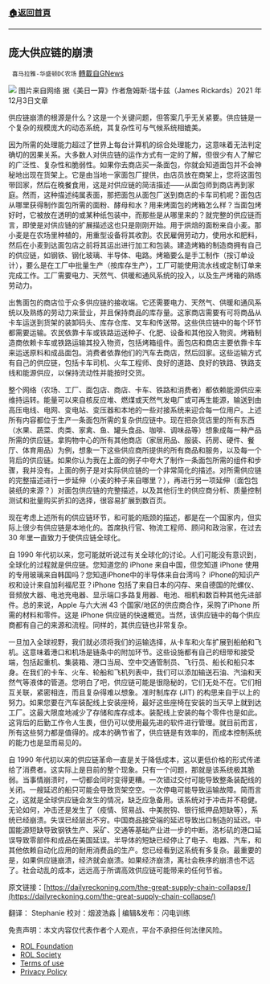 ###  [:house:返回首頁](https://github.com/ourhimalayas/txt)
---


## 庞大供应链的崩溃
` 喜马拉雅-华盛顿DC农场` [轉載自GNews](https://gnews.org/zh-hans/1776059/)

![](https://assets.gnews.org/wp-content/uploads/2021/12/图片1-104.png) 图片来自网络
据《美日一算》作者詹姆斯·瑞卡兹（James Rickards）2021 年12月3日文章

供应链崩溃的根源是什么？这是一个关键问题，但答案几乎无关紧要。供应链是一个复杂的规模庞大的动态系统，其复杂性可与气候系统相媲美。

因为所需的处理能力超过了世界上每台计算机的综合处理能力，这意味着无法判定确切的因果关系。大多数人对供应链的运作方式有一定的了解，但很少有人了解它的广泛性、复杂性和脆弱性。如果你去商店买一条面包，你就会知道面包并不会神秘地出现在货架上。它是由当地一家面包厂提供，由店员放在商架上，您将这面包带回家，然后在晚餐食用，这是对供应链的简洁描述——从面包师到商店再到家庭。然而，这种描述纯属表面，那把面包从面包厂送到商店的卡车司机呢？面包店从哪里获得制作面包所需的面粉、酵母和水？用来烤面包的烤箱怎么样？当面包烤好时，它被放在透明的或某种纸包装中，而那些是从哪里来的？就完整的供应链而言，即使是对供应链的扩展描述这也只是刚刚开始。用于烘焙的面粉来自小麦。那小麦是在农场里种植的，用重型设备将其收割。农民雇佣劳动力，使用水和肥料，然后在小麦到达面包店之前将其运出进行加工和包装。建造烤箱的制造商拥有自己的供应链，如钢铁、钢化玻璃、半导体、电路。烤箱要么是手工制作（按订单设计），要么是在工厂中批量生产（按库存生产），工厂可能使用流水线或定制订单来完成工作。工厂需要电力、天然气、供暖和通风系统的投入，以及生产烤箱的熟练劳动力。

出售面包的商店位于众多供应链的接收端。它还需要电力、天然气、供暖和通风系统以及熟练的劳动力来营业，并且保持商品的库存量。这家商店需要有可将商品从卡车运送到货架的装卸码头、库存仓库、叉车和传送带。这些供应链中的每个环节都需要运输。农民依靠卡车或铁路运送种子、化肥、设备和其他投入物资。烤箱制造商依赖卡车或铁路运输其投入物资，包括烤箱组件。面包店和商店主要依靠卡车来运送原料和成品面包。消费者依靠他们的汽车去商店，然后回家。这些运输方式有自己的供应链，包括卡车司机、火车工程师、良好的道路、良好的铁路、铁路支线和能源供应，以保持流动性并能按时交货。

整个网络（农场、工厂、面包店、商店、卡车、铁路和消费者）都依赖能源供应来维持运转。能量可以来自核反应堆、燃煤或天然气发电厂或可再生能源，输送到由高压电线、电网、变电站、变压器和本地的一些对接系统来迎合每一位用户。上述所有内容都位于生产一条面包所需的复杂供应链中。现在把杂货店里的所有东西（水果、蔬菜、肉类、家禽、鱼、罐头食品、咖啡、调味品等）想象成每一种产品所需的供应链。拿购物中心的所有其他商店（家居用品、服装、药房、硬件、餐厅、体育用品）为例，想象一下这些供应商所提供的所有商品和服务，以及每一个背后的供应链。如果你认为我在上面的例子中夸大了制作一条面包所需的组件和步骤，我并没有。上面的例子是对实际供应链的一个非常简化的描述。对所需供应链的完整描述进行一步延伸（小麦的种子来自哪里？），再进行另一项延伸（面包包装纸的来源？）对面包供应链的完整描述，以及其他衍生的供应商分析、质量控制测试和批量购买折扣的选择，很容易扩展到数百页。

现在考虑上述所有的供应链环节，和可能的瓶颈的描述，都是在一个国家内，但实际上很少有供应链是本地化的。首席执行官、物流工程师、顾问和政治家，在过去 30 年里一直致力于使供应链全球化。

自 1990 年代初以来，您可能就听说过有关全球化的讨论。人们可能没有意识到，全球化的过程就是供应链。您知道您的 iPhone 来自中国，但您知道 iPhone 使用的专用玻璃来自韩国吗？您知道iPhone中的半导体来自台湾吗？ iPhone的知识产权和设计来自加利福尼亚？iPhone 包括了来自日本的闪存、来自德国的陀螺仪、音频放大器、电池充电器、显示端口多路复用器、电池、相机和数百种其他先进部件。总的来说，Apple 与六大洲 43 个国家/地区的供应商合作，采购了iPhone 所需的材料和零件。这是 iPhone 供应链的快速概览。当然，该供应链中的每个供应商都有自己的来源和流程。同样的，其供应链也非常复杂。

一旦加入全球视野，我们就必须将我们的运输选择，从卡车和火车扩展到船舶和飞机。这意味着港口和机场是链条中的附加环节。这些设施都有自己的纽带和接受端，包括起重机、集装箱、港口当局、空中交通管制员、飞行员、船长和船只本身。在我们的卡车、火车、轮船和飞机列表中，我们可以添加输送石油、汽油和天然气等液体的管道。您明白了吧，供应链可能是很隐秘的，它们无处不在。它们相互关联，紧密相连，而且复杂得难以想象。准时制库存 (JIT) 的构思来自于以上的努力。如果您要在汽车装配线上安装座椅，最好这些座椅在安装的当天早上就到达工厂。这最大限度地减少了存储和库存成本。装配线上安装的每个零件也是如此。这背后的后勤工作令人生畏，但仍可以使用最先进的软件进行管理。就目前而言，所有这些努力都是值得的。成本的确节省了，供应链是有效率的，而成本控制系统的能力也是显而易见的。

自 1990 年代初以来的供应链革命一直是关于降低成本，这以更低价格的形式传递给了消费者。这实际上是目前的整个现象。只有一个问题，那就是该系统极其脆弱。当事情崩溃时，一切都会同时变得更糟。一次错过交付可能导致整条装配线的关闭。一艘延迟的船只可能会导致货架空空。一次停电可能导致运输故障。简而言之，这就是全球供应链会发生的情况，缺乏应急备用。该系统对于冲击并不稳健。无论如何，冲击还是发生了（疫情、贸易战、中美脱钩、银行抵押品短缺等），系统已经崩溃。失误已经层出不穷。中国商品接受端的延迟导致出口制造的延迟。中国能源短缺导致钢铁生产、采矿、交通等基础产业进一步的中断。洛杉矶的港口延误导致零部件和成品在美国延误。半导体的短缺已经停止了电子、电器、汽车，和其他依赖自动化应用的耐用消费品的生产。您已经看到这系统有多复杂。最重要的是，如果供应链崩溃，经济就会崩溃。如果经济崩溃，离社会秩序的崩溃也不远了。社会动乱的成本，远远高于所谓高效供应链可能带来的任何节省。

原文链接：[https://dailyreckoning.com/the-great-supply-chain-collapse/](https://dailyreckoning.com/the-great-supply-chain-collapse/)

翻译： Stephanie 校对：烟波浩淼 | 编辑&发布：闪电训练

 

免责声明：本文内容仅代表作者个人观点，平台不承担任何法律风险。

- [ROL Foundation](https://rolfoundation.org/)
- [ROL Society](https://rolsociety.org/)
- [Terms of use](https://gnews.org/terms-of-use-3/)
- [Privacy Policy](https://gnews.org/privacy-policy/)
